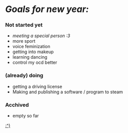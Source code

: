 # *Goals for new year:*

### Not started yet

+ *meeting a special person :3*
+ more sport
+ voice feminization
+ getting into makeup 
+ learning dancing 
+ control my ocd better

### (already) doing 

+ getting a driving license
+ Making and publishing a software / program to steam

### Acchived

+ empty so far 



[:^)](https://cdn.betterttv.net/emote/60291cf782b7c45eb1c942cd/3x)
